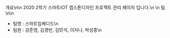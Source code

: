 개요\n\n
2020 2학기 스마트IOT 캡스톤디자인 프로젝트 관리 페이지 입니다.\n
\n
팀\n\n
 - 팀명 : 스마트임베디드\n
 - 팀원 : 강준영, 김경빈, 김민석, 이지나, 박성중\n
 
 
